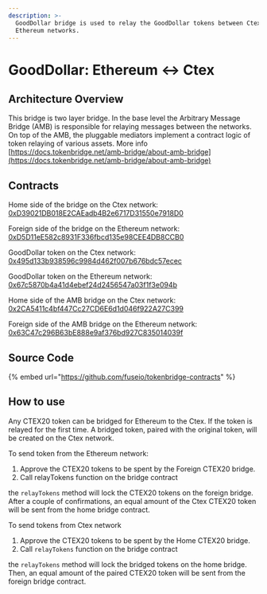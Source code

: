 ```yaml
---
description: >-
  GoodDollar bridge is used to relay the GoodDollar tokens between Ctex and
  Ethereum networks.
---
```


# GoodDollar: Ethereum ↔ Ctex

## Architecture Overview

This bridge is two layer bridge. In the base level the  Arbitrary Message Bridge \(AMB\) is responsible for relaying messages between the networks. On top of the AMB,  the pluggable mediators implement a contract logic of token relaying of various assets. More info [https://docs.tokenbridge.net/amb-bridge/about-amb-bridge](https://docs.tokenbridge.net/amb-bridge/about-amb-bridge)

## Contracts

Home side of the bridge on the Ctex network: [0xD39021DB018E2CAEadb4B2e6717D31550e7918D0](https://ctexscan.com/address/0xD39021DB018E2CAEadb4B2e6717D31550e7918D0/transactions)

Foreign side of the bridge on the Ethereum network: [0xD5D11eE582c8931F336fbcd135e98CEE4DB8CCB0](https://etherscan.io/address/0xD5D11eE582c8931F336fbcd135e98CEE4DB8CCB0)

GoodDollar token on the Ctex network: [0x495d133b938596c9984d462f007b676bdc57ecec](https://ctexscan.com/address/0x495d133B938596C9984d462F007B676bDc57eCEC/transactions)

GoodDollar token on the Ethereum network: [0x67c5870b4a41d4ebef24d2456547a03f1f3e094b](https://etherscan.io/address/0x67c5870b4a41d4ebef24d2456547a03f1f3e094b)

Home side of the AMB bridge on the Ctex network: [0x2CA5411c4bf447Cc27CD6E6d1d046f922A27C399](https://ctexscan.com/address/0x2CA5411c4bf447Cc27CD6E6d1d046f922A27C399/transactions)

Foreign side of the AMB bridge on the Ethereum network: [0x63C47c296B63bE888e9af376bd927C835014039f](https://etherscan.io/address/0x63C47c296B63bE888e9af376bd927C835014039f)

## Source Code

{% embed url="https://github.com/fuseio/tokenbridge-contracts" %}

## How to use

Any CTEX20 token can be bridged for Ethereum to the Ctex. If the token is relayed for the first time. A bridged token, paired with the original token, will be created on the Ctex network. 

To send token from the Ethereum network:

1. Approve the CTEX20 tokens to be spent by the Foreign CTEX20 bridge. 
2. Call relayTokens function on the bridge contract

the `relayTokens` method will lock the CTEX20 tokens on the foreign bridge. After a couple of confirmations, an equal amount of the Ctex CTEX20 token will be sent from the home bridge contract.

To send tokens from Ctex network

1. Approve the CTEX20 tokens to be spent by the Home CTEX20 bridge. 
2. Call `relayTokens` function on the bridge contract

the `relayTokens` method will lock the bridged tokens on the home bridge. Then, an equal amount of the paired CTEX20 token will be sent from the foreign bridge contract.

